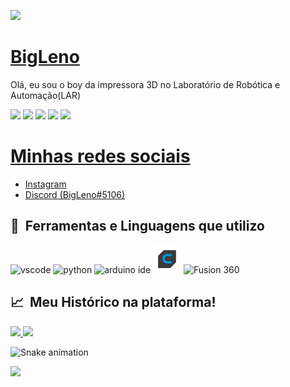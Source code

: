 
<p align="left">
  <img src="https://capsule-render.vercel.app/api?type=waving&color=gradient&height=100&section=header"/>
</p>


<h1 align="left">
    <a href="https://github.com/BigLeno">BigLeno</a>

</h1>
<p align="left"> Olá, eu sou o boy da impressora 3D no Laboratório de Robótica e Automação(LAR)</p>
 

![](https://img.shields.io/badge/UFRN/C&T--informational?style=flat&logo=<LOGO_NAME>&logoColor=white&color=2bbc8a)  ![](https://img.shields.io/badge/Python--informational?style=flat&logo=<LOGO_NAME>&logoColor=white&color=2bbc8a) ![](https://img.shields.io/badge/Impressão_3D--informational?style=flat&logo=<LOGO_NAME>&logoColor=white&color=2bbc8a) ![](https://img.shields.io/badge/Desenvolvimento_de_Software--informational?style=flat&logo=<LOGO_NAME>&logoColor=white&color=2bbc8a) ![](https://img.shields.io/badge/IOT--informational?style=flat&logo=<LOGO_NAME>&logoColor=white&color=2bbc8a) 

<h1 align="left">
    <a href="https://github.com/BigLeno">Minhas redes sociais</a>

</h1>
<p align="left">  </p>

- [Instagram](https://www.instagram.com/rutileno_gabriel/)
- [Discord (BigLeno#5106)]()


<h2> 🚀 &nbsp;Ferramentas e Linguagens que utilizo</h2>
<p align="left">
<img src="https://cdn.jsdelivr.net/gh/devicons/devicon/icons/vscode/vscode-original.svg" alt="vscode" width="45" height="45"/>
<img src="https://cdn.jsdelivr.net/gh/devicons/devicon/icons/python/python-original.svg" alt="python" width="45" height="45" />
<img src= "https://cdn.jsdelivr.net/gh/devicons/devicon/icons/arduino/arduino-original.svg" alt="arduino ide" width="45" height="45" />
<img src= "./assets/cura.png" alt="cura" width="45" height="45" />
<img src= "https://play-lh.googleusercontent.com/WVl18ugl3adNd8rjRQUJwnmt5VeiSf-7GSv7Fae8vbKywECFwsYXbD43buTZCmAR11ht" alt="Fusion 360" width="45" height="45" />

</p>        
          

<h2> 📈 &nbsp;Meu Histórico na plataforma!</h2>
<a href="https://github.com/BigLeno">
  <img height="180em" src="https://github-readme-stats.vercel.app/api?username=BigLeno&theme=noctis_minimus&show_icons=true" /> <img height="180em" src="https://github-readme-stats.vercel.app/api/top-langs/?username=BigLeno&theme=noctis_minimus&layout=compact" />
</a>


![Snake animation](https://github.com/thepiyushmalhotra/thepiyushmalhotra/blob/output/github-contribution-grid-snake.svg)
  
<p align="left">
  <img src="https://capsule-render.vercel.app/api?type=waving&color=gradient&height=100&section=footer"/>
</p>
